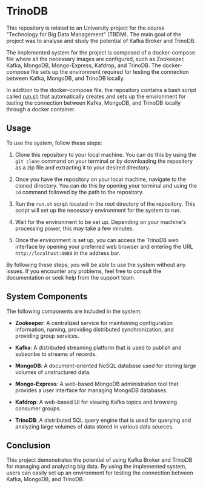 # TrinoDB

This repository is related to an University project for the course "Technology for Big Data Management" (TBDM). The main goal of the project was to analyse and study the potential of Kafka Broker and TrinoDB.

The implemented system for the project is composed of a docker-compose file where all the necessary images are configured, such as Zookeeper, Kafka, MongoDB, Mongo-Express, Kafdrop, and TrinoDB. The docker-compose file sets up the environment required for testing the connection between Kafka, MongoDB, and TrinoDB locally.

In addition to the docker-compose file, the repository contains a bash script called [run.sh](http://run.sh/) that automatically creates and sets up the environment for testing the connection between Kafka, MongoDB, and TrinoDB locally through a docker container.

## Usage

To use the system, follow these steps:

1. Clone this repository to your local machine. You can do this by using the `git clone` command on your terminal or by downloading the repository as a zip file and extracting it to your desired directory.

2. Once you have the repository on your local machine, navigate to the cloned directory. You can do this by opening your terminal and using the `cd` command followed by the path to the repository.

3. Run the `run.sh` script located in the root directory of the repository. This script will set up the necessary environment for the system to run.

4. Wait for the environment to be set up. Depending on your machine's processing power, this may take a few minutes.

5. Once the environment is set up, you can access the TrinoDB web interface by opening your preferred web browser and entering the URL `http://localhost:8080` in the address bar.

By following these steps, you will be able to use the system without any issues. If you encounter any problems, feel free to consult the documentation or seek help from the support team.

## System Components

The following components are included in the system:

- **Zookeeper**: A centralized service for maintaining configuration information, naming, providing distributed synchronization, and providing group services.

- **Kafka**: A distributed streaming platform that is used to publish and subscribe to streams of records.

- **MongoDB**: A document-oriented NoSQL database used for storing large volumes of unstructured data.

- **Mongo-Express**: A web-based MongoDB administration tool that provides a user interface for managing MongoDB databases.

- **Kafdrop**: A web-based UI for viewing Kafka topics and browsing consumer groups.

- **TrinoDB**: A distributed SQL query engine that is used for querying and analyzing large volumes of data stored in various data sources.

## Conclusion

This project demonstrates the potential of using Kafka Broker and TrinoDB for managing and analyzing big data. By using the implemented system, users can easily set up an environment for testing the connection between Kafka, MongoDB, and TrinoDB.
